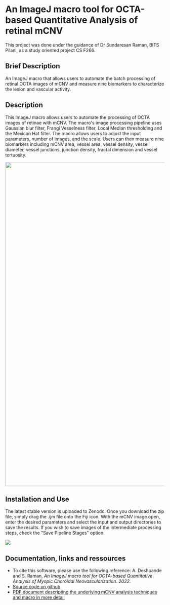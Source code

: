 # An ImageJ macro tool for OCTA-based Quantitative Analysis of retinal mCNV
This project was done under the guidance of Dr Sundaresan Raman, BITS Pilani, as a study oriented project CS F266.

## Brief Description
An ImageJ macro that allows users to automate the batch processing of retinal OCTA images of mCNV and measure nine biomarkers to characterize the lesion and vascular activity.

## Description
This ImageJ macro allows users to automate the processing of OCTA images of retinae with mCNV. The macro's image processing pipeline uses Gaussian blur filter, Frangi Vesselness filter, Local Median thresholding and the Mexican Hat filter. The macro allows users to adjust the input parameters, number of images, and the scale. Users can then measure nine biomarkers including mCNV area, vessel area, vessel density, vessel diameter, vessel junctions, junction density, fractal dimension and vessel tortuosity.

<img src="https://github.com/Aadit3003/mCNV-image-analysis/blob/d31b473560b7ad7c3ae6335809bdb7dc3e1ecea6/Assets/1_Fig%201%20What.png" width="1024"><br/>

## Installation and Use

The latest stable version is uploaded to Zenodo. Once you download the zip file, simply drag the .ijm file onto the Fiji icon. With the mCNV image open, enter the desired parameters and select the input and output directories to save the results. If you wish to save images of the intermediate processing steps, check the "Save Pipeline Stages" option.

<img src="https://github.com/Aadit3003/mCNV-image-analysis/blob/d31b473560b7ad7c3ae6335809bdb7dc3e1ecea6/Assets/User%20Interface.png"><br/>

## Documentation, links and ressources

-   To cite this software, please use the following reference: A. Deshpande and S. Raman, *An ImageJ macro tool for OCTA-based Quantitative Analysis of Myopic Choroidal Neovascularization. 2022*.
-   [Source code on github](https://github.com/Aadit3003/mCNV-image-analysis)
-   [PDF document descripting the underlying mCNV analysis techniques and macro in more detail](https://github.com/Aadit3003/mCNV-image-analysis/blob/0dafcff169b43301d65657085f3afdbb88de13e8/Assets/Manuscript.pdf)
